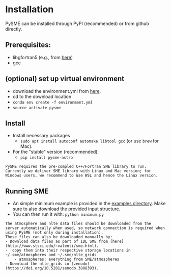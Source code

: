 # Installation

PySME can be installed through PyPI (recommended) or from github directly.

## Prerequisites:
- libgfortran5 (e.g., from [here](https://pkgs.org/download/libgfortran5))
- gcc

## (optional) set up virtual environment
- download the environment.yml from [here](https://github.com/MingjieJian/SME.git).
- cd to the download location
- `conda env create -f environment.yml`
- `source activate pysme`

## Install 
- Install necessary packages 
    - `sudo apt install autoconf automake libtool gcc` (or use `brew` for Mac).
- For the "stable" version (recommended):
    - `pip install pysme-astro`

```{warning}
PySME requires the pre-compled C++/Fortran SME library to run. Currently we deliver SME library with Linux and Mac version; for Windows users, we recommend to use WSL and hence the Linux version. 
```

## Running SME
- An simple minimum example is provided in the [examples directory](https://github.com/MingjieJian/SME/tree/master/examples). Make sure to also download the provided input structure.
- You can then run it with: `python minimum.py`

```{admonition} Accessing data files
The atmosphere and nlte data files should be downloaded from the server automatically when used, so network connection is required when using PySME (not only during installation).
These files can also be downloaded manually by:
- Download data files as part of IDL SME from [here](http://www.stsci.edu/~valenti/sme.html).
-  copy them into their respective storage locations in ~/.sme/atmospheres and ~/.sme/nlte_grids
    - atmospheres: everything from SME/atmospheres
- Download the nlte_grids in [zenodo](https://doi.org/10.5281/zenodo.3888393).
```
